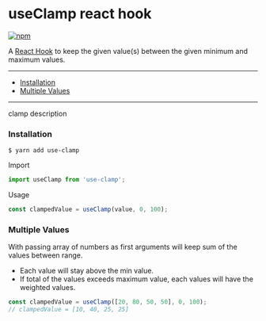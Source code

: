 # useClamp react hook

<a href="https://www.npmjs.com/package/use-clamp"><img alt="npm" src="https://img.shields.io/npm/v/use-clamp.svg"></a>

A <a href="https://reactjs.org/docs/hooks-intro.html">React Hook</a> to keep the given value(s) between the given minimum and maximum values.

<hr />

- <a href="#installation">Installation</a> <br/>
- <a href="#multiple-values">Multiple Values</a>

<hr/>

clamp description

### Installation
```
$ yarn add use-clamp
```

Import
```js
import useClamp from 'use-clamp';
```

Usage
```js
const clampedValue = useClamp(value, 0, 100);
```

### Multiple Values
With passing array of numbers as first arguments will keep sum of the values between range.

 - Each value will stay above the min value.
 - If total of the values exceeds maximum value, each values will have the weighted values.

```js
const clampedValue = useClamp([20, 80, 50, 50], 0, 100);
// clampedValue = [10, 40, 25, 25]
```
